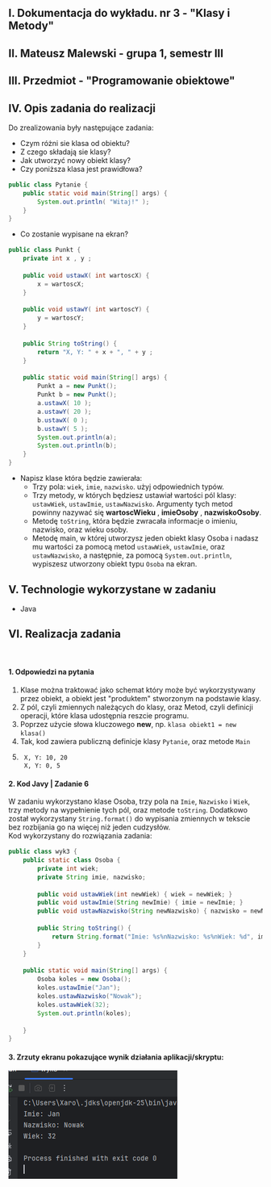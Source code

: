 ## I. Dokumentacja do wykładu. nr 3 - "Klasy i Metody"
## II. Mateusz Malewski - grupa 1, semestr III
## III. Przedmiot - "Programowanie obiektowe"

## IV. Opis zadania do realizacji
Do zrealizowania były następujące zadania:  
  
  - Czym różni sie klasa od obiektu?
  - Z czego składają sie klasy?
  - Jak utworzyć nowy obiekt klasy?
  - Czy poniższa klasa jest prawidłowa? 
```java
public class Pytanie {
    public static void main(String[] args) {
        System.out.println( "Witaj!" );
    }
}
```
  - Co zostanie wypisane na ekran?
```java
public class Punkt {
    private int x , y ;
    
    public void ustawX( int wartoscX) {
        x = wartoscX;
    }
    
    public void ustawY( int wartoscY) {
        y = wartoscY;
    }
    
    public String toString() {
        return "X, Y: " + x + ", " + y ;
    }
    
    public static void main(String[] args) {
        Punkt a = new Punkt();
        Punkt b = new Punkt();
        a.ustawX( 10 );
        a.ustawY( 20 );
        b.ustawX( 0 );
        b.ustawY( 5 );
        System.out.println(a);
        System.out.println(b);
    }
}
```
  - Napisz klase która będzie zawierała:
    - Trzy pola: ```wiek```, ```imie```, ```nazwisko```. użyj odpowiednich typów.
    - Trzy metody, w których będziesz ustawiał wartości pól klasy: `ustawWiek`, `ustawImie`,
      `ustawNazwisko`. Argumenty tych metod powinny nazywać się **wartoscWieku** ,
      **imieOsoby** , **nazwiskoOsoby**.
    - Metodę `toString`, która będzie zwracała informacje o imieniu, nazwisko, oraz wieku
      osoby.
    - Metodę main, w której utworzysz jeden obiekt klasy Osoba i nadasz mu wartości
      za pomocą metod `ustawWiek`, `ustawImie`, oraz `ustawNazwisko`, a następnie, za pomocą
      `System.out.println`, wypiszesz utworzony obiekt typu `Osoba` na ekran.


## V. Technologie wykorzystane w zadaniu
  - Java  

## VI. Realizacja zadania
<br>

#### 1. Odpowiedzi na pytania
1. Klase można traktować jako schemat który może być wykorzystywany przez obiekt, a obiekt jest "produktem" stworzonym na podstawie klasy.
2. Z pól, czyli zmiennych należących do klasy, oraz Metod, czyli definicji operacji, które klasa udostępnia reszcie programu. 
3. Poprzez użycie słowa kluczowego **new**, np. ```klasa obiekt1 = new klasa()```
4. Tak, kod zawiera publiczną definicje klasy ```Pytanie```, oraz metode ```Main```
5. ```shell 
    X, Y: 10, 20 
    X, Y: 0, 5 

#### 2. Kod Javy | Zadanie 6
W zadaniu wykorzystano klase Osoba, trzy pola na `Imie`, `Nazwisko` i `Wiek`, trzy metody na wypełnienie tych pól, oraz metode `toString`.
Dodatkowo został wykorzystany ```String.format()``` do wypisania zmiennych w tekscie bez rozbijania go na więcej niż jeden cudzysłów. <br>
Kod wykorzystany do rozwiązania zadania:  

```java
public class wyk3 {
    public static class Osoba {
        private int wiek;
        private String imie, nazwisko;

        public void ustawWiek(int newWiek) { wiek = newWiek; }
        public void ustawImie(String newImie) { imie = newImie; }
        public void ustawNazwisko(String newNazwisko) { nazwisko = newNazwisko; }

        public String toString() {
            return String.format("Imie: %s%nNazwisko: %s%nWiek: %d", imie, nazwisko, wiek);
        }
    }

    public static void main(String[] args) {
        Osoba koles = new Osoba();
        koles.ustawImie("Jan");
        koles.ustawNazwisko("Nowak");
        koles.ustawWiek(32);
        System.out.println(koles);

    }
}
```

#### 3. Zrzuty ekranu pokazujące wynik działania aplikacji/skryptu:  
![wynik_dzialania_kodu](../wyklad/img.png)

